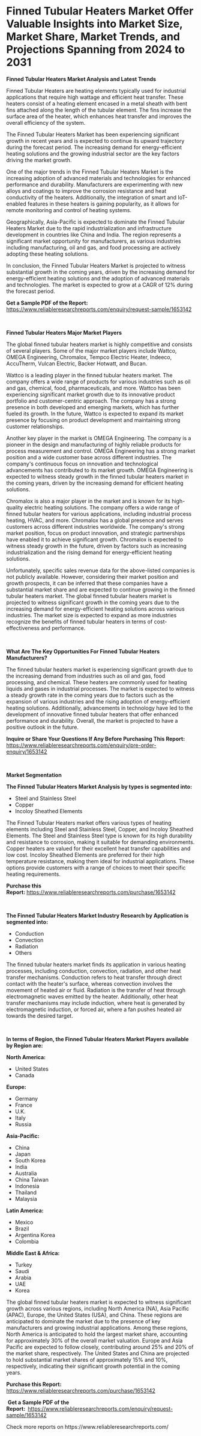 <p><h1>Finned Tubular Heaters Market Offer Valuable Insights into Market Size, Market Share, Market Trends, and Projections Spanning from 2024 to 2031</h1></p><p><strong>Finned Tubular Heaters Market Analysis and Latest Trends</strong></p>
<p><p>Finned Tubular Heaters are heating elements typically used for industrial applications that require high wattage and efficient heat transfer. These heaters consist of a heating element encased in a metal sheath with bent fins attached along the length of the tubular element. The fins increase the surface area of the heater, which enhances heat transfer and improves the overall efficiency of the system.</p><p>The Finned Tubular Heaters Market has been experiencing significant growth in recent years and is expected to continue its upward trajectory during the forecast period. The increasing demand for energy-efficient heating solutions and the growing industrial sector are the key factors driving the market growth.</p><p>One of the major trends in the Finned Tubular Heaters Market is the increasing adoption of advanced materials and technologies for enhanced performance and durability. Manufacturers are experimenting with new alloys and coatings to improve the corrosion resistance and heat conductivity of the heaters. Additionally, the integration of smart and IoT-enabled features in these heaters is gaining popularity, as it allows for remote monitoring and control of heating systems.</p><p>Geographically, Asia-Pacific is expected to dominate the Finned Tubular Heaters Market due to the rapid industrialization and infrastructure development in countries like China and India. The region represents a significant market opportunity for manufacturers, as various industries including manufacturing, oil and gas, and food processing are actively adopting these heating solutions.</p><p>In conclusion, the Finned Tubular Heaters Market is projected to witness substantial growth in the coming years, driven by the increasing demand for energy-efficient heating solutions and the adoption of advanced materials and technologies. The market is expected to grow at a CAGR of 12% during the forecast period.</p></p>
<p><strong>Get a Sample PDF of the Report:&nbsp;</strong> <a href="https://www.reliableresearchreports.com/enquiry/request-sample/1653142">https://www.reliableresearchreports.com/enquiry/request-sample/1653142</a></p>
<p>&nbsp;</p>
<p><strong>Finned Tubular Heaters Major Market Players</strong></p>
<p><p>The global finned tubular heaters market is highly competitive and consists of several players. Some of the major market players include Wattco, OMEGA Engineering, Chromalox, Tempco Electric Heater, Indeeco, AccuTherm, Vulcan Electric, Backer Hotwatt, and Bucan.</p><p>Wattco is a leading player in the finned tubular heaters market. The company offers a wide range of products for various industries such as oil and gas, chemical, food, pharmaceuticals, and more. Wattco has been experiencing significant market growth due to its innovative product portfolio and customer-centric approach. The company has a strong presence in both developed and emerging markets, which has further fueled its growth. In the future, Wattco is expected to expand its market presence by focusing on product development and maintaining strong customer relationships.</p><p>Another key player in the market is OMEGA Engineering. The company is a pioneer in the design and manufacturing of highly reliable products for process measurement and control. OMEGA Engineering has a strong market position and a wide customer base across different industries. The company's continuous focus on innovation and technological advancements has contributed to its market growth. OMEGA Engineering is expected to witness steady growth in the finned tubular heaters market in the coming years, driven by the increasing demand for efficient heating solutions.</p><p>Chromalox is also a major player in the market and is known for its high-quality electric heating solutions. The company offers a wide range of finned tubular heaters for various applications, including industrial process heating, HVAC, and more. Chromalox has a global presence and serves customers across different industries worldwide. The company's strong market position, focus on product innovation, and strategic partnerships have enabled it to achieve significant growth. Chromalox is expected to witness steady growth in the future, driven by factors such as increasing industrialization and the rising demand for energy-efficient heating solutions.</p><p>Unfortunately, specific sales revenue data for the above-listed companies is not publicly available. However, considering their market position and growth prospects, it can be inferred that these companies have a substantial market share and are expected to continue growing in the finned tubular heaters market. The global finned tubular heaters market is projected to witness significant growth in the coming years due to the increasing demand for energy-efficient heating solutions across various industries. The market size is expected to expand as more industries recognize the benefits of finned tubular heaters in terms of cost-effectiveness and performance.</p></p>
<p>&nbsp;</p>
<p><strong>What Are The Key Opportunities For Finned Tubular Heaters Manufacturers?</strong></p>
<p><p>The finned tubular heaters market is experiencing significant growth due to the increasing demand from industries such as oil and gas, food processing, and chemical. These heaters are commonly used for heating liquids and gases in industrial processes. The market is expected to witness a steady growth rate in the coming years due to factors such as the expansion of various industries and the rising adoption of energy-efficient heating solutions. Additionally, advancements in technology have led to the development of innovative finned tubular heaters that offer enhanced performance and durability. Overall, the market is projected to have a positive outlook in the future.</p></p>
<p><strong>Inquire or Share Your Questions If Any Before Purchasing This Report:</strong> <a href="https://www.reliableresearchreports.com/enquiry/pre-order-enquiry/1653142">https://www.reliableresearchreports.com/enquiry/pre-order-enquiry/1653142</a></p>
<p>&nbsp;</p>
<p><strong>Market Segmentation</strong></p>
<p><strong>The Finned Tubular Heaters Market Analysis by types is segmented into:</strong></p>
<p><ul><li>Steel and Stainless Steel</li><li>Copper</li><li>Incoloy Sheathed Elements</li></ul></p>
<p><p>The Finned Tubular Heaters market offers various types of heating elements including Steel and Stainless Steel, Copper, and Incoloy Sheathed Elements. The Steel and Stainless Steel type is known for its high durability and resistance to corrosion, making it suitable for demanding environments. Copper heaters are valued for their excellent heat transfer capabilities and low cost. Incoloy Sheathed Elements are preferred for their high temperature resistance, making them ideal for industrial applications. These options provide customers with a range of choices to meet their specific heating requirements.</p></p>
<p><strong>Purchase this Report:&nbsp;</strong><a href="https://www.reliableresearchreports.com/purchase/1653142">https://www.reliableresearchreports.com/purchase/1653142</a></p>
<p>&nbsp;</p>
<p><strong>The Finned Tubular Heaters Market Industry Research by Application is segmented into:</strong></p>
<p><ul><li>Conduction</li><li>Convection</li><li>Radiation</li><li>Others</li></ul></p>
<p><p>The finned tubular heaters market finds its application in various heating processes, including conduction, convection, radiation, and other heat transfer mechanisms. Conduction refers to heat transfer through direct contact with the heater's surface, whereas convection involves the movement of heated air or fluid. Radiation is the transfer of heat through electromagnetic waves emitted by the heater. Additionally, other heat transfer mechanisms may include induction, where heat is generated by electromagnetic induction, or forced air, where a fan pushes heated air towards the desired target.</p></p>
<p>&nbsp;</p>
<p><strong>In terms of Region, the Finned Tubular Heaters Market Players available by Region are:</strong></p>
<p>
    <p> <strong> North America: </strong>
        <ul>
            <li>United States</li>
            <li>Canada</li>
        </ul>
        </p> 
    <p> <strong> Europe: </strong>
        <ul>
            <li>Germany</li>
            <li>France</li>
            <li>U.K.</li>
            <li>Italy</li>
            <li>Russia</li>
        </ul>
        </p> 
    <p> <strong> Asia-Pacific: </strong>
        <ul>
            <li>China</li>
            <li>Japan</li>
            <li>South Korea</li>
            <li>India</li>
            <li>Australia</li>
            <li>China Taiwan</li>
            <li>Indonesia</li>
            <li>Thailand</li>
            <li>Malaysia</li>
        </ul>
        </p> 
    <p> <strong> Latin America: </strong>
        <ul>
            <li>Mexico</li>
            <li>Brazil</li>
            <li>Argentina Korea</li>
            <li>Colombia</li>
        </ul>
        </p> 
    <p> <strong> Middle East & Africa: </strong>
        <ul>
            <li>Turkey</li>
            <li>Saudi</li>
            <li>Arabia</li>
            <li>UAE</li>
            <li>Korea</li>
        </ul>
    </p>
    </p>
<p><p>The global finned tubular heaters market is expected to witness significant growth across various regions, including North America (NA), Asia Pacific (APAC), Europe, the United States (USA), and China. These regions are anticipated to dominate the market due to the presence of key manufacturers and growing industrial applications. Among these regions, North America is anticipated to hold the largest market share, accounting for approximately 30% of the overall market valuation. Europe and Asia Pacific are expected to follow closely, contributing around 25% and 20% of the market share, respectively. The United States and China are projected to hold substantial market shares of approximately 15% and 10%, respectively, indicating their significant growth potential in the coming years.</p></p>
<p><strong>Purchase this Report: </strong><a href="https://www.reliableresearchreports.com/purchase/1653142">https://www.reliableresearchreports.com/purchase/1653142</a></p>
<p>&nbsp;<strong>Get a Sample PDF of the Report:&nbsp;&nbsp;</strong><a href="https://www.reliableresearchreports.com/enquiry/request-sample/1653142">https://www.reliableresearchreports.com/enquiry/request-sample/1653142</a></p>
<p><strong></strong></p>
<p>Check more reports on https://www.reliableresearchreports.com/</p>